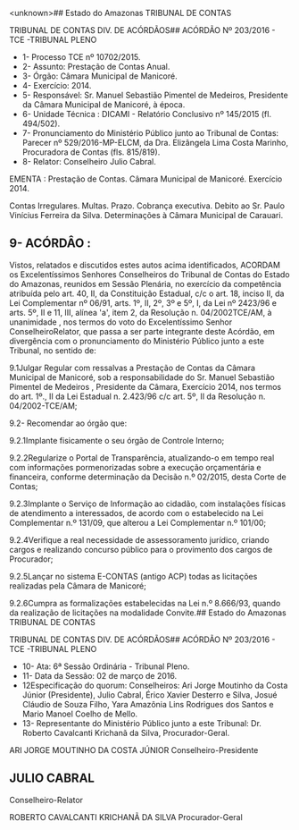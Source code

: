 &lt;unknown&gt;## Estado do Amazonas TRIBUNAL DE CONTAS

TRIBUNAL DE CONTAS DIV. DE ACÓRDÃOS## ACÓRDÃO Nº 203/2016 - TCE -TRIBUNAL PLENO

- 1- Processo TCE nº 10702/2015.
- 2- Assunto: Prestação de Contas Anual.
- 3- Órgão: Câmara Municipal de Manicoré.
- 4- Exercício: 2014.
- 5-  Responsável: Sr.  Manuel  Sebastião  Pimentel  de  Medeiros,  Presidente  da  Câmara Municipal de Manicoré, à época.
- 6- Unidade Técnica : DICAMI - Relatório Conclusivo nº 145/2015 (fl. 494/502).
- 7-  Pronunciamento  do  Ministério  Público  junto  ao  Tribunal  de  Contas: Parecer  nº 529/2016-MP-ELCM, da Dra. Elizângela Lima Costa  Marinho, Procuradora de Contas (fls. 815/819).
- 8- Relator: Conselheiro Julio Cabral.

EMENTA : Prestação de Contas. Câmara Municipal de Manicoré. Exercício 2014.

Contas Irregulares. Multas. Prazo. Cobrança executiva.  Debito  ao  Sr. Paulo  Vinícius  Ferreira  da Silva. Determinações à Câmara Municipal de Carauari.

## 9- ACÓRDÂO :

Vistos,  relatados  e  discutidos  estes  autos  acima  identificados, ACORDAM os Excelentíssimos  Senhores Conselheiros  do  Tribunal  de  Contas  do  Estado  do  Amazonas, reunidos  em  Sessão  Plenária,  no  exercício  da  competência  atribuída  pelo  art.  40,  II,  da Constituição Estadual, c/c o art. 18, inciso II, da Lei Complementar nº 06/91, arts. 1º, II, 2º, 3º e 5º, I, da Lei nº 2423/96 e arts. 5º, II e 11, III, alínea 'a', item 2, da Resolução n. 04/2002TCE/AM, à  unanimidade , nos  termos  do  voto  do  Excelentíssimo  Senhor  ConselheiroRelator, que  passa  a  ser  parte integrante deste Acórdão, em  divergência com  o pronunciamento do Ministério Público junto a este Tribunal, no sentido de:

9.1Julgar  Regular  com  ressalvas a Prestação  de  Contas  da  Câmara Municipal  de  Manicoré,  sob  a  responsabilidade  do  Sr. Manuel  Sebastião  Pimentel  de Medeiros , Presidente da Câmara, Exercício 2014, nos termos do art. 1º., II da Lei Estadual n. 2.423/96 c/c art. 5º, II da Resolução n. 04/2002-TCE/AM;

9.2- Recomendar ao órgão que:

9.2.1Implante fisicamente o seu órgão de Controle Interno;

9.2.2Regularize o Portal de Transparência, atualizando-o em tempo real com informações pormenorizadas sobre a execução orçamentária e financeira, conforme determinação da Decisão n.º 02/2015, desta Corte de Contas;

9.2.3Implante o Serviço de  Informação ao cidadão, com instalações físicas de  atendimento  a  interessados,  de  acordo  com  o  estabelecido  na  Lei  Complementar  n.º 131/09, que alterou a Lei Complementar n.º 101/00;

9.2.4Verifique a  real necessidade  de  assessoramento  jurídico,  criando cargos e realizando concurso público para o provimento dos cargos de Procurador;

9.2.5Lançar  no  sistema  E-CONTAS  (antigo  ACP)  todas  as  licitações realizadas pela Câmara de Manicoré;

9.2.6Cumpra as formalizações estabelecidas na Lei n.º 8.666/93, quando da realização de licitações na modalidade Convite.## Estado do Amazonas TRIBUNAL DE CONTAS

TRIBUNAL DE CONTAS DIV. DE ACÓRDÃOS## ACÓRDÃO Nº 203/2016 - TCE -TRIBUNAL PLENO

- 10- Ata: 6ª Sessão Ordinária - Tribunal Pleno.
- 11- Data da Sessão: 02 de março de 2016.
- 12Especificação  do  quorum: Conselheiros: Ari Jorge Moutinho  da  Costa  Júnior (Presidente), Julio Cabral, Érico Xavier Desterro e Silva, Josué Cláudio de Souza Filho, Yara Amazônia Lins Rodrigues dos Santos e Mario Manoel Coelho de Mello.
- 13- Representante do Ministério Público junto a este Tribunal: Dr. Roberto Cavalcanti Krichanã da Silva, Procurador-Geral.

ARI JORGE MOUTINHO DA COSTA JÚNIOR Conselheiro-Presidente

## JULIO CABRAL

Conselheiro-Relator

ROBERTO CAVALCANTI KRICHANÃ DA SILVA Procurador-Geral
